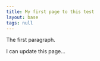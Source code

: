 ```yaml
---
title: My first page to this test
layout: base
tags: null
---
```

The first paragraph.

I﻿ can update this page...